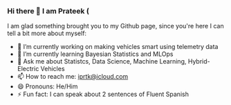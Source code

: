 ### Hi there 👋 I am Prateek (

<!--
**prteek/prteek** is a ✨ _special_ ✨ repository because its `README.md` (this file) appears on your GitHub profile.
-->
I am glad something brought you to my Github page, since you're here I can tell a bit more about myself:

- 🔭 I’m currently working on making vehicles smart using telemetry data
- 🌱 I’m currently learning Bayesian Statistics and MLOps
- 💬 Ask me about Statistcs, Data Science, Machine Learning, Hybrid-Electric Vehicles
- 📫 How to reach me: iprtk@icloud.com
- 😄 Pronouns: He/Him
- ⚡ Fun fact: I can speak about 2 sentences of Fluent Spanish

